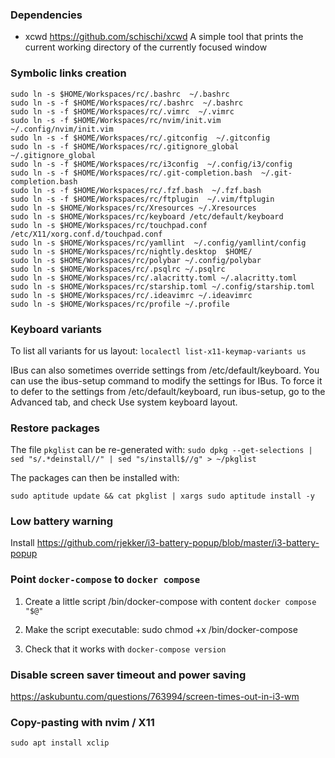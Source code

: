 ### Dependencies

- xcwd https://github.com/schischi/xcwd
A simple tool that prints the current working directory of the currently focused window 

### Symbolic links creation

```
sudo ln -s $HOME/Workspaces/rc/.bashrc  ~/.bashrc
sudo ln -s -f $HOME/Workspaces/rc/.bashrc  ~/.bashrc
sudo ln -s -f $HOME/Workspaces/rc/.vimrc  ~/.vimrc
sudo ln -s -f $HOME/Workspaces/rc/nvim/init.vim ~/.config/nvim/init.vim
sudo ln -s -f $HOME/Workspaces/rc/.gitconfig  ~/.gitconfig
sudo ln -s -f $HOME/Workspaces/rc/.gitignore_global  ~/.gitignore_global
sudo ln -s -f $HOME/Workspaces/rc/i3config  ~/.config/i3/config
sudo ln -s -f $HOME/Workspaces/rc/.git-completion.bash  ~/.git-completion.bash
sudo ln -s -f $HOME/Workspaces/rc/.fzf.bash  ~/.fzf.bash
sudo ln -s -f $HOME/Workspaces/rc/ftplugin  ~/.vim/ftplugin
sudo ln -s $HOME/Workspaces/rc/Xresources ~/.Xresources
sudo ln -s $HOME/Workspaces/rc/keyboard /etc/default/keyboard
sudo ln -s $HOME/Workspaces/rc/touchpad.conf  /etc/X11/xorg.conf.d/touchpad.conf
sudo ln -s $HOME/Workspaces/rc/yamllint  ~/.config/yamllint/config
sudo ln -s $HOME/Workspaces/rc/nightly.desktop  $HOME/
sudo ln -s $HOME/Workspaces/rc/polybar ~/.config/polybar
sudo ln -s $HOME/Workspaces/rc/.psqlrc ~/.psqlrc
sudo ln -s $HOME/Workspaces/rc/.alacritty.toml ~/.alacritty.toml
sudo ln -s $HOME/Workspaces/rc/starship.toml ~/.config/starship.toml
sudo ln -s $HOME/Workspaces/rc/.ideavimrc ~/.ideavimrc
sudo ln -s $HOME/Workspaces/rc/profile ~/.profile

```

### Keyboard variants
To list all variants for us layout: `localectl list-x11-keymap-variants us`

IBus can also sometimes override settings from /etc/default/keyboard. You can use the ibus-setup command to modify the settings for IBus. To force it to defer to the settings from /etc/default/keyboard, run ibus-setup, go to the Advanced tab, and check Use system keyboard layout.

### Restore packages
The file `pkglist` can be re-generated with:
```sudo dpkg --get-selections | sed "s/.*deinstall//" | sed "s/install$//g" > ~/pkglist```

The packages can then be installed with:
```
sudo aptitude update && cat pkglist | xargs sudo aptitude install -y
```

### Low battery warning
Install https://github.com/rjekker/i3-battery-popup/blob/master/i3-battery-popup


### Point `docker-compose` to `docker compose`

1. Create a little script /bin/docker-compose
with content `docker compose "$@"`

2. Make the script executable: sudo chmod +x /bin/docker-compose

3. Check that it works with `docker-compose version`


### Disable screen saver timeout and power saving
https://askubuntu.com/questions/763994/screen-times-out-in-i3-wm


### Copy-pasting with nvim / X11
`sudo apt install xclip`
